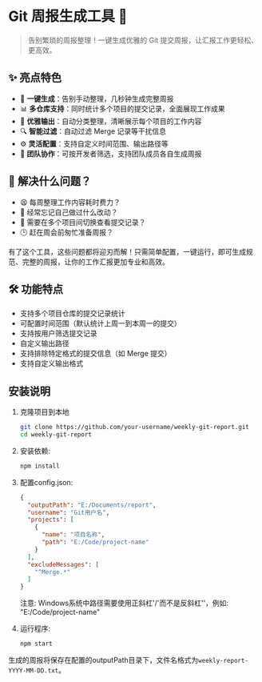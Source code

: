 # Git 周报生成工具 🚀

> 告别繁琐的周报整理！一键生成优雅的 Git 提交周报，让汇报工作更轻松、更高效。

## ✨ 亮点特色

- 🎯 **一键生成**：告别手动整理，几秒钟生成完整周报
- 📊 **多仓库支持**：同时统计多个项目的提交记录，全面展现工作成果
- 🎨 **优雅输出**：自动分类整理，清晰展示每个项目的工作内容
- 🔍 **智能过滤**：自动过滤 Merge 记录等干扰信息
- ⚙️ **灵活配置**：支持自定义时间范围、输出路径等
- 👥 **团队协作**：可按开发者筛选，支持团队成员各自生成周报

## 🎉 解决什么问题？

- 😫 每周整理工作内容耗时费力？
- 🤔 经常忘记自己做过什么改动？
- 📝 需要在多个项目间切换查看提交记录？
- 🕒 赶在周会前匆忙准备周报？

有了这个工具，这些问题都将迎刃而解！只需简单配置，一键运行，即可生成规范、完整的周报，让你的工作汇报更加专业和高效。

## 🛠️ 功能特点

- 支持多个项目仓库的提交记录统计
- 可配置时间范围（默认统计上周一到本周一的提交）
- 支持按用户筛选提交记录
- 自定义输出路径
- 支持排除特定格式的提交信息（如 Merge 提交）
- 支持自定义输出格式

## 安装说明

1. 克隆项目到本地
   ```bash
   git clone https://github.com/your-username/weekly-git-report.git
   cd weekly-git-report
   ```

2. 安装依赖:
   ```bash
   npm install
   ```

3. 配置config.json:
   ```json
   {
     "outputPath": "E:/Documents/report",
     "username": "Git用户名",
     "projects": [
       {
         "name": "项目名称",
         "path": "E:/Code/project-name"
       }
     ],
     "excludeMessages": [
       "^Merge.*"
     ]
   }
   ```
   注意: Windows系统中路径需要使用正斜杠'/'而不是反斜杠'\'，例如: "E:/Code/project-name"

4. 运行程序:
   ```bash
   npm start
   ```

生成的周报将保存在配置的outputPath目录下，文件名格式为`weekly-report-YYYY-MM-DD.txt`。
